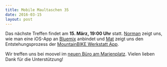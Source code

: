 ```yaml
---
title: Mobile Maultaschen 35
date: 2016-03-15
layout: post
---
```


Das nächste Treffen findet am **15. März, 19:00 Uhr** statt. [Norman](https://twitter.com/Soulfected) zeigt uns, wie man eine iOS-App an [Bluemix](http://www.ibm.com/cloud-computing/bluemix/) anbindet und [Mat](https://twitter.com/ranterle) zeigt uns den Entstehungsprozess der [MountainBIKE Werkstatt App](https://itunes.apple.com/de/app/mountainbike-werkstatt/id543840901?mt=8).

Wir treffen uns bei moovel im [neuen Büro am Marienplatz](https://www.google.de/maps/place/Hauptst%C3%A4tter+Str.+149,+70180+Stuttgart/@48.7644413,9.1677958,17z/data=!3m1!4b1!4m2!3m1!1s0x4799db510949fc7b:0xdb8ea86fe4718662?hl=en). Vielen lieben Dank für die Unterstützung!
